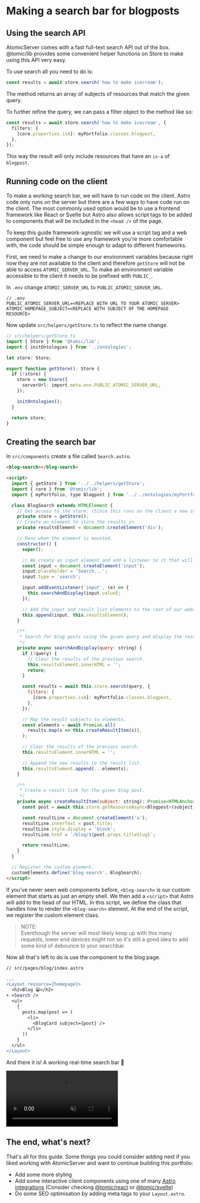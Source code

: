 # Making a search bar for blogposts

## Using the search API

AtomicServer comes with a fast full-text search API out of the box.
@tomic/lib provides some convenient helper functions on Store to make using this API very easy.

To use search all you need to do is:

```typescript
const results = await store.search('how to make icecream');
```

The method returns an array of subjects of resources that match the given query.

To further refine the query, we can pass a filter object to the method like so:

```typescript
const results = await store.search('how to make icecream', {
  filters: {
    [core.properties.isA]: myPortfolio.classes.blogpost,
  },
});
```

This way the result will only include resources that have an `is-a` of `blogpost`.

## Running code on the client

To make a working search bar, we will have to run code on the client.
Astro code only runs on the server but there are a few ways to have code run on the client.
The most commonly used option would be to use a frontend framework like React or Svelte but Astro also allows script tags to be added to components that will be included in the `<head />` of the page.

To keep this guide framework-agnostic we will use a script tag and a web component but feel free to use any framework you're more comfortable with, the code should be simple enough to adapt to different frameworks.

First, we need to make a change to our environment variables because right now they are not available to the client and therefore `getStore` will not be able to access `ATOMIC_SERVER_URL`.
To make an environment variable accessible to the client it needs to be prefixed with `PUBLIC_`.

In `.env` change `ATOMIC_SERVER_URL` to `PUBLIC_ATOMIC_SERVER_URL`.

```env
// .env
PUBLIC_ATOMIC_SERVER_URL=<REPLACE WITH URL TO YOUR ATOMIC SERVER>
ATOMIC_HOMEPAGE_SUBJECT=<REPLACE WITH SUBJECT OF THE HOMEPAGE RESOURCE>
```

Now update `src/helpers/getStore.ts` to reflect the name change.

```typescript
// src/helpers/getStore.ts
import { Store } from '@tomic/lib';
import { initOntologies } from '../ontologies';

let store: Store;

export function getStore(): Store {
  if (!store) {
    store = new Store({
      serverUrl: import.meta.env.PUBLIC_ATOMIC_SERVER_URL,
    });

    initOntologies();
  }

  return store;
}
```

## Creating the search bar

In `src/components` create a file called `Search.astro`.

```html
<blog-search></blog-search>

<script>
  import { getStore } from '../../helpers/getStore';
  import { core } from '@tomic/lib';
  import { myPortfolio, type Blogpost } from '../../ontologies/myPortfolio';

  class BlogSearch extends HTMLElement {
    // Get access to the store. (Since this runs on the client a new instance will be created)
    private store = getStore();
    // Create an element to store the results in
    private resultsElement = document.createElement('div');

    // Runs when the element is mounted.
    constructor() {
      super();

      // We create an input element and add a listener to it that will trigger a search.
      const input = document.createElement('input');
      input.placeholder = 'Search...';
      input.type = 'search';

      input.addEventListener('input', (e) => {
        this.searchAndDisplay(input.value);
      });

      // Add the input and result list elements to the root of our webcomponent.
      this.append(input, this.resultsElement);
    }

    /**
     * Search for blog posts using the given query and display the results.
     */
    private async searchAndDisplay(query: string) {
      if (!query) {
        // Clear the results of the previous search.
        this.resultsElement.innerHTML = '';
        return;
      }

      const results = await this.store.search(query, {
        filters: {
          [core.properties.isA]: myPortfolio.classes.blogpost,
        },
      });

      // Map the result subjects to elements.
      const elements = await Promise.all(
        results.map(s => this.createResultItem(s)),
      );

      // Clear the results of the previous search.
      this.resultsElement.innerHTML = '';

      // Append the new results to the result list.
      this.resultsElement.append(...elements);
    }

    /**
     * Create a result link for the given blog post.
     */
    private async createResultItem(subject: string): Promise<HTMLAnchorElement> {
      const post = await this.store.getResourceAsync<Blogpost>(subject);

      const resultLine = document.createElement('a');
      resultLine.innerText = post.title;
      resultLine.style.display = 'block';
      resultLine.href = `/blog/${post.props.titleSlug}`;

      return resultLine;
    }
  }

  // Register the custom element.
  customElements.define('blog-search', BlogSearch);
</script>
```

If you've never seen web components before, `<blog-search>` is our custom element that starts as just an empty shell.
We then add a `<script>` that Astro will add to the head of our HTML.
In this script, we define the class that handles how to render the `<blog-search>` element.
At the end of the script, we register the custom element class.

> NOTE: </br>
> Eventhough the server will most likely keep up with this many requests, lower end devices might not so it's still a good idea to add some kind of debounce to your searchbar.

Now all that's left to do is use the component to the blog page.

```diff
// src/pages/blog/index.astro

...
<Layout resource={homepage}>
  <h2>Blog 😁</h2>
+ <Search />
  <ul>
    {
      posts.map(post => (
        <li>
          <BlogCard subject={post} />
        </li>
      ))
    }
  </ul>
</Layout>
```

And there it is! A working real-time search bar 🎉

<video loop autoplay muted>
<source src="videos/10-1.mp4">
</video>

## The end, what's next?

That's all for this guide.
Some things you could consider adding next if you liked working with AtomicServer and want to continue building this portfolio:

- Add some more styling
- Add some interactive client components using one of many [Astro integrations](https://docs.astro.build/en/guides/integrations-guide/) (Consider checking [@tomic/react](https://www.npmjs.com/package/@tomic/react) or [@tomic/svelte](https://www.npmjs.com/package/@tomic/svelte))
- Do some SEO optimisation by adding meta tags to your `Layout.astro`.
